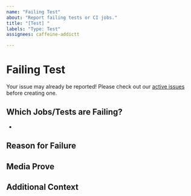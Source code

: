 ```yaml
---
name: "Failing Test"
about: "Report failing tests or CI jobs."
title: "[Test] "
labels: "Type: Test"
assignees: caffeine-addictt

---
```


# Failing Test
Your issue may already be reported!
Please check out our [active issues](https://github.com/python-thread/thread.ngjx.org/issues) before creating one.

## Which Jobs/Tests are Failing?
* 

## Reason for Failure
<!--
Why is/are this/these job/test(s) failing?
What are we missing to make it pass?
-->

## Media Prove
<!--
If applicable, add screenshots or code snippets to explain the issue
If not applicable, remove this field
-->

## Additional Context
<!--
Any other extra context or information
-->